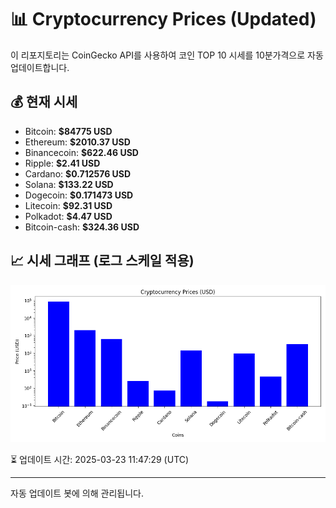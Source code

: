 
# 📊 Cryptocurrency Prices (Updated)

이 리포지토리는 CoinGecko API를 사용하여 코인 TOP 10 시세를 10분가격으로 자동 업데이트합니다.

## 💰 현재 시세
- Bitcoin: **$84775 USD**
- Ethereum: **$2010.37 USD**
- Binancecoin: **$622.46 USD**
- Ripple: **$2.41 USD**
- Cardano: **$0.712576 USD**
- Solana: **$133.22 USD**
- Dogecoin: **$0.171473 USD**
- Litecoin: **$92.31 USD**
- Polkadot: **$4.47 USD**
- Bitcoin-cash: **$324.36 USD**

## 📈 시세 그래프 (로그 스케일 적용)
![Crypto Prices](crypto_prices.png)

⏳ 업데이트 시간: 2025-03-23 11:47:29 (UTC)

---
자동 업데이트 봇에 의해 관리됩니다.
